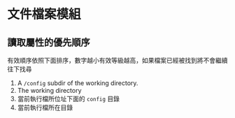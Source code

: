 # 文件檔案模組


## 讀取屬性的優先順序
有效順序依照下面排序，數字越小有效等級越高，如果檔案已經被找到將不會繼續往下找尋
1. A `/config` subdir of the working directory.
1. The working directory
1. 當前執行檔所位址下面的 `config` 目錄
1. 當前執行檔所在目錄



